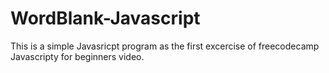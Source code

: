 # WordBlank-Javascript

This is a simple Javasricpt program as the first excercise of freecodecamp Javascripty for beginners video.
